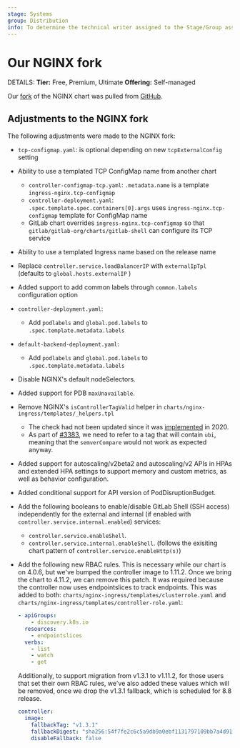 ```yaml
---
stage: Systems
group: Distribution
info: To determine the technical writer assigned to the Stage/Group associated with this page, see https://handbook.gitlab.com/handbook/product/ux/technical-writing/#assignments
---
```


# Our NGINX fork

DETAILS:
**Tier:** Free, Premium, Ultimate
**Offering:** Self-managed

Our [fork](https://gitlab.com/gitlab-org/charts/gitlab/tree/master/charts/nginx-ingress) of the NGINX chart was pulled from [GitHub](https://github.com/kubernetes/ingress-nginx).

## Adjustments to the NGINX fork

The following adjustments were made to the NGINX fork:

- `tcp-configmap.yaml`: is optional depending on new `tcpExternalConfig` setting
- Ability to use a templated TCP ConfigMap name from another chart
  - `controller-configmap-tcp.yaml`: `.metadata.name` is a template `ingress-nginx.tcp-configmap`
  - `controller-deployment.yaml`: `.spec.template.spec.containers[0].args` uses `ingress-nginx.tcp-configmap` template for ConfigMap name
  - GitLab chart overrides `ingress-nginx.tcp-configmap` so that `gitlab/gitlab-org/charts/gitlab-shell` can configure its TCP service
- Ability to use a templated Ingress name based on the release name
- Replace `controller.service.loadBalancerIP` with `externalIpTpl` (defaults to `global.hosts.externalIP` )
- Added support to add common labels through `common.labels` configuration option
- `controller-deployment.yaml`:
  - Add `podlabels` and `global.pod.labels` to `.spec.template.metadata.labels`
- `default-backend-deployment.yaml`:
  - Add `podlabels` and `global.pod.labels` to `.spec.template.metadata.labels`
- Disable NGINX's default nodeSelectors.
- Added support for PDB `maxUnavailable`.
- Remove NGINX's `isControllerTagValid` helper in `charts/nginx-ingress/templates/_helpers.tpl`
  - The check had not been updated since it was [implemented](https://github.com/kubernetes/ingress-nginx/pull/5252) in 2020.
  - As part of [#3383](https://gitlab.com/gitlab-org/charts/gitlab/-/issues/3383), we need to refer to a tag that will contain `ubi`,
    meaning that the `semverCompare` would not work as expected anyway.
- Added support for autoscaling/v2beta2 and autoscaling/v2 APIs in HPAs and
  extended HPA settings to support memory and custom metrics, as well as
  behavior configuration.
- Added conditional support for API version of PodDisruptionBudget.
- Add the following booleans to enable/disable GitLab Shell (SSH access) independently for the external and internal (if enabled with `controller.service.internal.enabled`) services:
  - `controller.service.enableShell`.
  - `controller.service.internal.enableShell`.
  (follows the exisiting chart pattern of `controller.service.enableHttp(s)`)
- Add the following new RBAC rules. This is necessary while our chart is on 4.0.6, but we've bumped the controller image to 1.11.2. Once we bring the chart to 4.11.2, we can remove this patch. It was required because the controller now uses endpointslices to track endpoints.
  This was added to both: `charts/nginx-ingress/templates/clusterrole.yaml` and `charts/nginx-ingress/templates/controller-role.yaml`:
  
  ```yaml
  - apiGroups:
      - discovery.k8s.io
    resources:
      - endpointslices
    verbs:
      - list
      - watch
      - get
  ```
  
  Additionally, to support migration from v1.3.1 to v1.11.2, for those users that set their own RBAC rules, we've also
  added these values which will be removed, once we drop the v1.3.1 fallback, which is scheduled for 8.8 release.

  ```yaml
  controller:
    image:
      fallbackTag: "v1.3.1"
      fallbackDigest: "sha256:54f7fe2c6c5a9db9a0ebf1131797109bb7a4d91f56b9b362bde2abd237dd1974"
      disableFallback: false
  ```
